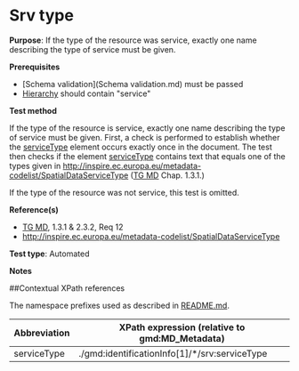 # Srv type

**Purpose**: If the type of the resource was service, exactly one name describing the type of service must be given.

**Prerequisites**
* [Schema validation](Schema validation.md) must be passed
* [Hierarchy](Hierarchy.md) should contain "service"

**Test method**

If the type of the resource is service, exactly one name describing the type of service must be given.
First, a check is performed to establish whether the [serviceType](#serviceType) element occurs exactly once in the document. The test then checks if the element [serviceType](#serviceType) contains text that equals one of
the types given in http://inspire.ec.europa.eu/metadata-codelist/SpatialDataServiceType ([TG MD](./README.md#ref_TG_MD) Chap. 1.3.1.)

If the type of the resource was not service, this test is omitted.

**Reference(s)**

* [TG MD](./README.md#ref_TG_MD), 1.3.1 & 2.3.2, Req 12
* http://inspire.ec.europa.eu/metadata-codelist/SpatialDataServiceType

**Test type**: Automated

**Notes**

##Contextual XPath references

The namespace prefixes used as described in [README.md](./README.md#namespaces).

Abbreviation                                   |  XPath expression (relative to gmd:MD_Metadata)
-----------------------------------------------| -------------------------------------------------------------------------
serviceType <a name="serviceType"></a>   | ./gmd:identificationInfo[1]/*/srv:serviceType
